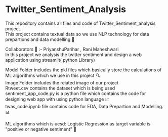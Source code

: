 # Twitter_Sentiment_Analysis
This repository contains all files and code of Twitter_Sentiment_analysis project.<br>
This project contains textual data so we use NLP technology for data prepartions and data modelling :dart:

Collaborators :signal_strength: :- PriyanshuParihar , Rani Maheshwari <br>
In this project we analysis the twitter sentiment and design a web application using streamlit( python Library)

Model Folder includes the pkl files which basically store the calculations of ML algorithms which we use in this project :mag: <br>
Image Folder includes the related image of our project <br>
Rtweet.csv contains the dataset which is being used <br>
sentiment_app_code.py is a python file which contains the code for designing web app with using python language :chart_with_upwards_trend: <br>
twas_code.ipynb file contains code for EDA, Data Prepartion and Modelling. :bar_chart: <br>

ML algorithms which is uesd: Logistic Regression as target variable is "positive or negative sentiment" :memo:
